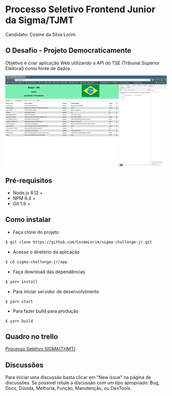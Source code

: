 # Processo Seletivo Frontend Junior da Sigma/TJMT
Candidato: Cosme da Silva Lorim

## O Desafio - Projeto Democraticamente

Objetivo é criar aplicação Web utilizando a API do TSE (Tribunal Superior Eleitoral) como fonte de dados.

<p align="center">
  <img src="Views.gif" alt="Gif da interface" />
</p>

## Pré-requisitos

  * Node.js 8.12 +
  * NPM 6.4 +
  * Git 1.9 +

## Como instalar 

  * Faça clone do projeto
  ```bash
  $ git clone https://github.com/CosmeLorim/sigma-challenge-jr.git
  ```
  * Acesse o diretório da aplicação
  ```bash
  $ cd sigma-challenge-jr/app
  ```
  * Faça download das dependências
  ```bash
  $ yarn install
  ```
  * Para iniciar servidor de desenvolvimento
  ```
  $ yarn start
  ```
  * Para fazer build para produção
  ```
  $ yarn build 
  ```

## Quadro no trello
  [Processo Seletivo SIGMA(THMT)](https://trello.com/b/CWIzSUcq/processo-seletivo-sigmathmt)

## Discussões

Para iniciar uma discussão basta clicar em “New issue” na página de discussões. Se possível rotule a discussão com um tipo apropriado: Bug, Docs, Dúvida, Melhoria, Função, Manutenção, ou DevTools.